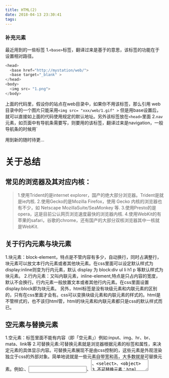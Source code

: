 ```yaml
---
title: HTML(2)
date: 2018-04-13 23:30:41
tags:
---
```

### 补充元素
最近用到的一些标签
1.`<base>`标签，翻译过来是基于的意思，该标签的功能在于设置相对路径。
``` javascript
<head>
  <base href="http://mystation/web/">
  <base target="_blank" >
</head>
<body>
  <img src= "1.png">
</body>
```
上面的代码里，假设你的站点在web目录中，如果你不用该标签，那么引用 web目录中的一个图片只能采用`<img src= "xxx/web/1.gif" >`
但是用base设置后，就可以直接如上面的代码使用规定的默认地址。另外该标签放在`<head>`里面
2.`nav`元素，如页面中有导航条需要写，则要用的该标签，翻译过来是navigation，一般导航条的时候用`<nav></nav>
用到新的随时待更...
# 关于总结
## 常见的浏览器及其对应内核：
> 1.使用Trident的是internet explorer，国产的绝大部分浏览器。Trident是就是ie内核.
> 2.使用Gecko的是Mozilla Firefox，使用 Gecko 内核的浏览器也有不少，如 Netscape MozillaSuite/SeaMonkey 等.
> 3.使用Presto的是opera，这是目前公认网页浏览速度最快的浏览器内核.
> 4.使用WebKit的有苹果的safari，谷歌的chrome，还有国产的大部分双核浏览器其中一核就是WebKit.
## 关于行内元素与块元素
1.块元素：block-element，特点是不管内容有多少，自动换行，同时占满整行，块元素可以放文本行内元素或者其他块元素。在css里面可以设定默认样式为display:inline则变为行内元素，默认 display 为 block:div ul li h1 p 等默认样式为块元素。
2.行内元素：又叫内联元素，inline-element,特点是只占内容的宽度，默认不会换行。行内元素一般放置文本或者其他行内元素。在css里面设置display:block即为块元素。
另外，html标签是没有块级元素和内联元素的区别的，只有在css里面才会有。css可以变换块级元素和内联元素的样式的。html是不管样式的，也不该归html管，html的块元素和内联元素都只是css的默认样式而已。
##  空元素与替换元素
1.空元素：标签里面不能有内容（即「空元素」）例如:input、img、hr、br、mata、link等
2.可替换元素:可替换元素就是浏览器根据元素的标签和属性，来决定元素的具体显示内容。可替换元素展现不是由css控制的，这些元素是外观渲染独立于css的外部对象。简单地说就是一些元素自带宽和高，大多数就是可替换元素。例如:<img>、<input>、<textarea>、<select>、<object>
3.不可替换元素：html 的大多数元素是不可替换元素，即其内容直接表现给用户端（例如浏览器）例如：<p>段落的内容</p>
段落<p>是一个不可替换元素，文字“段落的内容”全被显示。